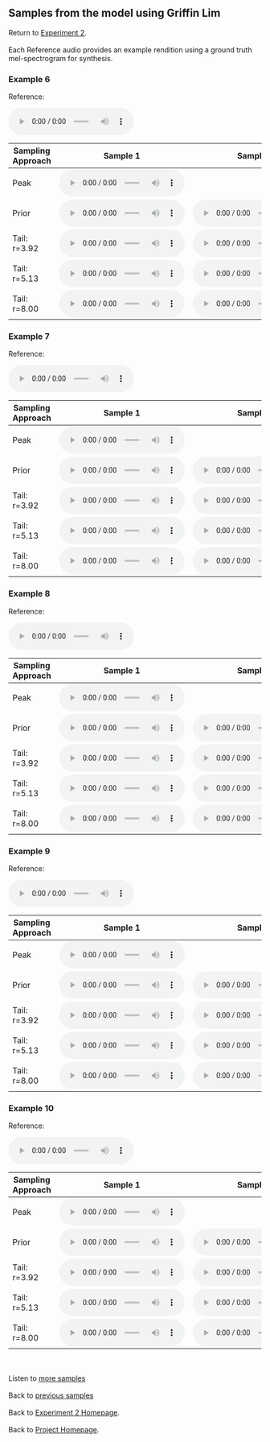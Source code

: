 <!-- exp 1a -->

## Samples from the model using Griffin Lim

Return to [Experiment 2](https://ljlj9.github.io/mscproject/experiment_2_test.html).
<br><br>
Each Reference audio provides an example rendition using a ground truth mel-spectrogram for synthesis.

### Example 6

Reference:          
<p><audio src="Exp2Test/Example6/reference.wav" controls style="width: 250px;"></audio></p>

| Sampling Approach | Sample 1 | Sample 2 | Sample 3 | Sample 4 | Sample 5 |
| --- | --- | --- | --- | --- | --- |
| Peak  | <audio src="Exp2Test/Example6/peak/sample_1.wav" controls style="width: 250px;"></audio> | | | | |
| Prior | <audio src="Exp2Test/Example6/prior/sample_1.wav" controls style="width: 250px;"></audio> | <audio src="Exp2Test/Example6/prior/sample_2.wav" controls style="width: 250px;"></audio> | <audio src="Exp2Test/Example6/prior/sample_3.wav" controls style="width: 250px;"></audio> | <audio src="Exp2Test/Example6/prior/sample_4.wav" controls style="width: 250px;"></audio> | <audio src="Exp2Test/Example6/prior/sample_5.wav" controls style="width: 250px;"></audio> |
| Tail: r=3.92 | <audio src="Exp2Test/Example6/tail392/sample_1.wav" controls style="width: 250px;"></audio> | <audio src="Exp2Test/Example6/tail392/sample_2.wav" controls style="width: 250px;"></audio> | <audio src="Exp2Test/Example6/tail392/sample_3.wav" controls style="width: 250px;"></audio> | <audio src="Exp2Test/Example6/tail392/sample_4.wav" controls style="width: 250px;"></audio> | <audio src="Exp2Test/Example6/tail392/sample_5.wav" controls style="width: 250px;"></audio> |
| Tail: r=5.13 | <audio src="Exp2Test/Example6/tail513/sample_1.wav" controls style="width: 250px;"></audio> | <audio src="Exp2Test/Example6/tail513/sample_2.wav" controls style="width: 250px;"></audio> | <audio src="Exp2Test/Example6/tail513/sample_3.wav" controls style="width: 250px;"></audio> | <audio src="Exp2Test/Example6/tail513/sample_4.wav" controls style="width: 250px;"></audio> | <audio src="Exp2Test/Example6/tail513/sample_5.wav" controls style="width: 250px;"></audio> |
| Tail: r=8.00 | <audio src="Exp2Test/Example6/tail8/sample_1.wav" controls style="width: 250px;"></audio> | <audio src="Exp2Test/Example6/tail8/sample_2.wav" controls style="width: 250px;"></audio> | <audio src="Exp2Test/Example6/tail8/sample_3.wav" controls style="width: 250px;"></audio> | <audio src="Exp2Test/Example6/tail8/sample_4.wav" controls style="width: 250px;"></audio> | <audio src="Exp2Test/Example6/tail8/sample_5.wav" controls style="width: 250px;"></audio> |

### Example 7

Reference:          
<p><audio src="Exp2Test/Example7/reference.wav" controls style="width: 250px;"></audio></p>

| Sampling Approach | Sample 1 | Sample 2 | Sample 3 | Sample 4 | Sample 5 |
| --- | --- | --- | --- | --- | --- |
| Peak  | <audio src="Exp2Test/Example7/peak/sample_1.wav" controls style="width: 250px;"></audio> | | | | |
| Prior | <audio src="Exp2Test/Example7/prior/sample_1.wav" controls style="width: 250px;"></audio> | <audio src="Exp2Test/Example7/prior/sample_2.wav" controls style="width: 250px;"></audio> | <audio src="Exp2Test/Example7/prior/sample_3.wav" controls style="width: 250px;"></audio> | <audio src="Exp2Test/Example7/prior/sample_4.wav" controls style="width: 250px;"></audio> | <audio src="Exp2Test/Example7/prior/sample_5.wav" controls style="width: 250px;"></audio> |
| Tail: r=3.92 | <audio src="Exp2Test/Example7/tail392/sample_1.wav" controls style="width: 250px;"></audio> | <audio src="Exp2Test/Example7/tail392/sample_2.wav" controls style="width: 250px;"></audio> | <audio src="Exp2Test/Example7/tail392/sample_3.wav" controls style="width: 250px;"></audio> | <audio src="Exp2Test/Example7/tail392/sample_4.wav" controls style="width: 250px;"></audio> | <audio src="Exp2Test/Example7/tail392/sample_5.wav" controls style="width: 250px;"></audio> |
| Tail: r=5.13 | <audio src="Exp2Test/Example7/tail513/sample_1.wav" controls style="width: 250px;"></audio> | <audio src="Exp2Test/Example7/tail513/sample_2.wav" controls style="width: 250px;"></audio> | <audio src="Exp2Test/Example7/tail513/sample_3.wav" controls style="width: 250px;"></audio> | <audio src="Exp2Test/Example7/tail513/sample_4.wav" controls style="width: 250px;"></audio> | <audio src="Exp2Test/Example7/tail513/sample_5.wav" controls style="width: 250px;"></audio> |
| Tail: r=8.00 | <audio src="Exp2Test/Example7/tail8/sample_1.wav" controls style="width: 250px;"></audio> | <audio src="Exp2Test/Example7/tail8/sample_2.wav" controls style="width: 250px;"></audio> | <audio src="Exp2Test/Example7/tail8/sample_3.wav" controls style="width: 250px;"></audio> | <audio src="Exp2Test/Example7/tail8/sample_4.wav" controls style="width: 250px;"></audio> | <audio src="Exp2Test/Example7/tail8/sample_5.wav" controls style="width: 250px;"></audio> |

### Example 8

Reference:          
<p><audio src="Exp2Test/Example8/reference.wav" controls style="width: 250px;"></audio></p>

| Sampling Approach | Sample 1 | Sample 2 | Sample 3 | Sample 4 | Sample 5 |
| --- | --- | --- | --- | --- | --- |
| Peak  | <audio src="Exp2Test/Example8/peak/sample_1.wav" controls style="width: 250px;"></audio> | | | | |
| Prior | <audio src="Exp2Test/Example8/prior/sample_1.wav" controls style="width: 250px;"></audio> | <audio src="Exp2Test/Example8/prior/sample_2.wav" controls style="width: 250px;"></audio> | <audio src="Exp2Test/Example8/prior/sample_3.wav" controls style="width: 250px;"></audio> | <audio src="Exp2Test/Example8/prior/sample_4.wav" controls style="width: 250px;"></audio> | <audio src="Exp2Test/Example8/prior/sample_5.wav" controls style="width: 250px;"></audio> |
| Tail: r=3.92 | <audio src="Exp2Test/Example8/tail392/sample_1.wav" controls style="width: 250px;"></audio> | <audio src="Exp2Test/Example8/tail392/sample_2.wav" controls style="width: 250px;"></audio> | <audio src="Exp2Test/Example8/tail392/sample_3.wav" controls style="width: 250px;"></audio> | <audio src="Exp2Test/Example8/tail392/sample_4.wav" controls style="width: 250px;"></audio> | <audio src="Exp2Test/Example8/tail392/sample_5.wav" controls style="width: 250px;"></audio> |
| Tail: r=5.13 | <audio src="Exp2Test/Example8/tail513/sample_1.wav" controls style="width: 250px;"></audio> | <audio src="Exp2Test/Example8/tail513/sample_2.wav" controls style="width: 250px;"></audio> | <audio src="Exp2Test/Example8/tail513/sample_3.wav" controls style="width: 250px;"></audio> | <audio src="Exp2Test/Example8/tail513/sample_4.wav" controls style="width: 250px;"></audio> | <audio src="Exp2Test/Example8/tail513/sample_5.wav" controls style="width: 250px;"></audio> |
| Tail: r=8.00 | <audio src="Exp2Test/Example8/tail8/sample_1.wav" controls style="width: 250px;"></audio> | <audio src="Exp2Test/Example8/tail8/sample_2.wav" controls style="width: 250px;"></audio> | <audio src="Exp2Test/Example8/tail8/sample_3.wav" controls style="width: 250px;"></audio> | <audio src="Exp2Test/Example8/tail8/sample_4.wav" controls style="width: 250px;"></audio> | <audio src="Exp2Test/Example8/tail8/sample_5.wav" controls style="width: 250px;"></audio> |

### Example 9

Reference:          
<p><audio src="Exp2Test/Example9/reference.wav" controls style="width: 250px;"></audio></p>

| Sampling Approach | Sample 1 | Sample 2 | Sample 3 | Sample 4 | Sample 5 |
| --- | --- | --- | --- | --- | --- |
| Peak  | <audio src="Exp2Test/Example9/peak/sample_1.wav" controls style="width: 250px;"></audio> | | | | |
| Prior | <audio src="Exp2Test/Example9/prior/sample_1.wav" controls style="width: 250px;"></audio> | <audio src="Exp2Test/Example9/prior/sample_2.wav" controls style="width: 250px;"></audio> | <audio src="Exp2Test/Example9/prior/sample_3.wav" controls style="width: 250px;"></audio> | <audio src="Exp2Test/Example9/prior/sample_4.wav" controls style="width: 250px;"></audio> | <audio src="Exp2Test/Example9/prior/sample_5.wav" controls style="width: 250px;"></audio> |
| Tail: r=3.92 | <audio src="Exp2Test/Example9/tail392/sample_1.wav" controls style="width: 250px;"></audio> | <audio src="Exp2Test/Example9/tail392/sample_2.wav" controls style="width: 250px;"></audio> | <audio src="Exp2Test/Example9/tail392/sample_3.wav" controls style="width: 250px;"></audio> | <audio src="Exp2Test/Example9/tail392/sample_4.wav" controls style="width: 250px;"></audio> | <audio src="Exp2Test/Example9/tail392/sample_5.wav" controls style="width: 250px;"></audio> |
| Tail: r=5.13 | <audio src="Exp2Test/Example9/tail513/sample_1.wav" controls style="width: 250px;"></audio> | <audio src="Exp2Test/Example9/tail513/sample_2.wav" controls style="width: 250px;"></audio> | <audio src="Exp2Test/Example9/tail513/sample_3.wav" controls style="width: 250px;"></audio> | <audio src="Exp2Test/Example9/tail513/sample_4.wav" controls style="width: 250px;"></audio> | <audio src="Exp2Test/Example9/tail513/sample_5.wav" controls style="width: 250px;"></audio> |
| Tail: r=8.00 | <audio src="Exp2Test/Example9/tail8/sample_1.wav" controls style="width: 250px;"></audio> | <audio src="Exp2Test/Example9/tail8/sample_2.wav" controls style="width: 250px;"></audio> | <audio src="Exp2Test/Example9/tail8/sample_3.wav" controls style="width: 250px;"></audio> | <audio src="Exp2Test/Example9/tail8/sample_4.wav" controls style="width: 250px;"></audio> | <audio src="Exp2Test/Example9/tail8/sample_5.wav" controls style="width: 250px;"></audio> |

### Example 10

Reference:          
<p><audio src="Exp2Test/Example10/reference.wav" controls style="width: 250px;"></audio></p>

| Sampling Approach | Sample 1 | Sample 2 | Sample 3 | Sample 4 | Sample 5 |
| --- | --- | --- | --- | --- | --- |
| Peak  | <audio src="Exp2Test/Example10/peak/sample_1.wav" controls style="width: 250px;"></audio> | | | | |
| Prior | <audio src="Exp2Test/Example10/prior/sample_1.wav" controls style="width: 250px;"></audio> | <audio src="Exp2Test/Example10/prior/sample_2.wav" controls style="width: 250px;"></audio> | <audio src="Exp2Test/Example10/prior/sample_3.wav" controls style="width: 250px;"></audio> | <audio src="Exp2Test/Example10/prior/sample_4.wav" controls style="width: 250px;"></audio> | <audio src="Exp2Test/Example10/prior/sample_5.wav" controls style="width: 250px;"></audio> |
| Tail: r=3.92 | <audio src="Exp2Test/Example10/tail392/sample_1.wav" controls style="width: 250px;"></audio> | <audio src="Exp2Test/Example10/tail392/sample_2.wav" controls style="width: 250px;"></audio> | <audio src="Exp2Test/Example10/tail392/sample_3.wav" controls style="width: 250px;"></audio> | <audio src="Exp2Test/Example10/tail392/sample_4.wav" controls style="width: 250px;"></audio> | <audio src="Exp2Test/Example10/tail392/sample_5.wav" controls style="width: 250px;"></audio> |
| Tail: r=5.13 | <audio src="Exp2Test/Example10/tail513/sample_1.wav" controls style="width: 250px;"></audio> | <audio src="Exp2Test/Example10/tail513/sample_2.wav" controls style="width: 250px;"></audio> | <audio src="Exp2Test/Example10/tail513/sample_3.wav" controls style="width: 250px;"></audio> | <audio src="Exp2Test/Example10/tail513/sample_4.wav" controls style="width: 250px;"></audio> | <audio src="Exp2Test/Example10/tail513/sample_5.wav" controls style="width: 250px;"></audio> |
| Tail: r=8.00 | <audio src="Exp2Test/Example10/tail8/sample_1.wav" controls style="width: 250px;"></audio> | <audio src="Exp2Test/Example10/tail8/sample_2.wav" controls style="width: 250px;"></audio> | <audio src="Exp2Test/Example10/tail8/sample_3.wav" controls style="width: 250px;"></audio> | <audio src="Exp2Test/Example10/tail8/sample_4.wav" controls style="width: 250px;"></audio> | <audio src="Exp2Test/Example10/tail8/sample_5.wav" controls style="width: 250px;"></audio> |


<br><br>
Listen to [more samples](https://ljlj9.github.io/mscproject/experiment_2_iii.html)
<br><br>
Back to [previous samples](https://ljlj9.github.io/mscproject/experiment_2_i.html)
<br><br>
Back to [Experiment 2 Homepage](https://ljlj9.github.io/mscproject/experiment_2_test.html).
<br><br>
Back to [Project Homepage](https://ljlj9.github.io/mscproject/index.html).

